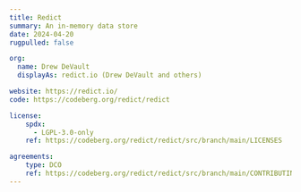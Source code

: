 ```yaml
---
title: Redict
summary: An in-memory data store
date: 2024-04-20
rugpulled: false

org:
  name: Drew DeVault
  displayAs: redict.io (Drew DeVault and others)

website: https://redict.io/
code: https://codeberg.org/redict/redict

license:
    spdx:
      - LGPL-3.0-only
    ref: https://codeberg.org/redict/redict/src/branch/main/LICENSES

agreements:
    type: DCO
    ref: https://codeberg.org/redict/redict/src/branch/main/CONTRIBUTING.md
---
```

